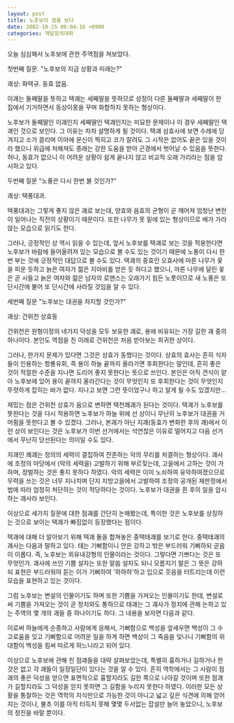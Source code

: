 ```yaml
---
layout: post
title: 노후보의 점을 보다
date: 2002-10-25 06:04:16 +0900
categories: 깨달음의대화
---
```

오늘 심심해서 노후보에 관한 주역점을 쳐보았다.
  

  
첫번째 질문. "노후보의 지금 상황과 미래는?"
  
괘상: 화택규. 동효 없음.
  

  
이괘는 둘째딸을 뜻하고 택괘는 세째딸을 뜻하므로 성정이 다른 둘째딸과 세째딸이 한 집에서 기거하면서 동상이몽을 꾸며 화합하지 못하는 형상이다.
  

  
노후보가 둘째딸인 이괘인지 세째딸인 택괘인지는 미묘한 문제이나 이 경우 세째딸인 택괘인 것으로 보인다. 그 이유는 차차 설명하게 될 것이다. 택괘 삼효사에 보면 수레에 당겨지고 소가 끌리며 이마에 문신이 찍히고 코가 잘려도 그 시작은 없어도 끝은 있을 것이라 했으니 위급에 처해져도 종래는 강한 도움을 받아 곤경에서 벗어날 수 있음을 뜻한다. 허나, 동효가 없으니 이 어려운 상황이 쉽게 끝나지 않고 비교적 오래 가리라는 점을 암시하고 있다.
  

  

  
두번째 질문 "노풍은 다시 한번 불 것인가?"
  
괘상: 택풍대과.
  

  
택풍대과는 그렇게 좋지 않은 괘로 보는데, 양효와 음효의 균형이 곧 깨어져 엄청난 변란이 일어나는 직전의 상황이기 때문이다. 또한 나무가 못 밑에 있는 형상이므로 배가 가라앉는 모습으로 읽기도 한다.
  

  
그러나, 긍정적인 상 역시 읽을 수 있는데, 앞서 노후보를 택괘로 보는 것을 적용한다면 노후보가 바람에 들어올려져 있는 모습으로 볼 수도 있는 것이기 때문에 노풍이 다시 한번 부는 것에 긍정적인 대답으로 볼 수도 있다. 택괘의 중효인 오효사에 마른 나무가 꽃을 피운 듯하고 늙은 여자가 젊은 지아비를 얻은 듯 하다고 했으니, 마른 나무에 달린 꽃은 곧 시들고 늙은 여자와 젊은 남자의 로맨스는 오래가기 힘든 노릇이므로 새 노풍은 또 단시간에 불어 또 단시간에 사라질 것임을 알 수 있다.
  

  

  
세번째 질문 "노후보는 대권을 차지할 것인가?"
  
괘상: 건위천 상효동
  

  
건위천은 원형이정의 네가지 덕성을 모두 보유한 괘로, 용에 비유되는 가장 길한 괘 중의 하나이다. 본인도 역점을 친 이래로 건위천은 처음 받아보는 희귀한 상이다.
  

  
그러나, 한가지 문제가 있다면 그것은 상효가 동했다는 것이다. 상효의 효사는 흔히 식자들이 인용하는 항룡유회, 즉 용이 하늘 끝까지 올라가면 후회한다는 말인데, 흔히 좋은 것이 적절한 수준을 지나면 도리어 좋지 못한다는 뜻으로 쓰인다. 본인은 아직 견식이 얕아 노후보에 있어 용이 끝까지 올라간다는 것이 무엇인지 또 후회한다는 것이 무엇인지 뚜렷하게 잡히는 바가 없다. 지나고 보면 그런 뜻이었구나 하고 알게 될 수도 있겠지만...
  

  
재밌는 점은 건위천 상효가 음으로 변하면 택천쾌괘가 된다는 것이다. 택괘가 노후보를 뜻한다는 것을 다시 적용하면 노후보가 하늘 위에 선 상이니 무난히 노후보가 대권을 거머쥠을 뜻한다고 볼 수 있겠다. 그러나, 본괘가 아닌 지괘(동효가 변화한 후의 괘)에서 이런 상이 보인다는 것은 노후보가 이번 선거에서는 석연찮은 이유로 떨어지고 다음 선거에서 무난히 당선된다는 의미일 수도 있다.
  

  
지괘인 쾌괘는 정의의 세력이 결집하여 잔존하는 악의 무리를 처결하는 형상이다. 괘사에 조정의 마당에서 (악의 세력을) 고발하기 위해 부르짖는데, 고을에서 고하는 것이 가하며, 정벌하는 것은 좋지 못하다 하였다. 악의 세력은 이미 노쇠하여 유악하여졌으므로 무력을 쓰는 것은 너무 지나치며 단지 지방고을에서 고발하여 조정의 공개된 재판정에서 법에 따라 엄정히 처단하는 것이 적당하다는 것이다. 노후보가 대권을 쥔 후의 일을 암시하는 괘사라 보인다.
  

  

  

  
이상으로 세가지 질문에 대한 점괘를 간단히 논해봤는데, 특이한 것은 노후보를 상징하는 것으로 보이는 택괘가 빠짐없이 등장했다는 점이다.
  

  
택괘에 대해 더 알아보기 위해 택괘 둘을 합쳐놓은 중택태괘를 보기로 한다. 중택태괘의 괘사는 다음과 말하고 있다. 태는 기뻐함이니 안은 강하고 밖은 부드러워 기뻐하되 곧음이 이롭다. 즉, 노후보는 외유내강형의 인물이라는 것이다. 그렇다면 기쁘다는 것은 또 무엇인가. 괘사에 쓰인 기쁨 설자는 또한 말씀 설자도 되니 모름지기 말은 그 뜻은 강하되 표현은 부드러워야 듣는 이가 기뻐하여 '하하하'하고 입으로 웃음을 터트리는데 이런 모습을 표현하고 있는 것이다.
  

  
그럼 노후보는 변설의 인물이기도 하며 또한 기쁨을 가져오는 인물이기도 한데, 변설로써 기쁨을 가져오는 것이 곧 정치와도 통하므로 태괘는 그 괘사가 정치에 관해 논하고 있는 주역의 몇 개의 괘들 중 하나이기도 하다. 그 내용을 보자면 다음과 같다.
  

  
이로써 하늘에게 순종하고 사람에게 응해서, 기뻐함으로 백성을 앞세우면 백성이 그 수고로움을 잊고 기뻐함으로 어려운 일을 하게 하면 백성이 그 죽음을 잊나니 기뻐함의 위대함이 백성을 힘써 따르게 하느니라고 되어 있다.
  

  
이상으로 노후보에 관해 친 점괘들을 대략 살펴보았는데, 특별히 흉하거나 길하거나 한 것은 없고 각 괘들이 일장일단이 있다는 것을 알 수 있다. 흔히 역학에서는 그 사람이 점괘의 좋은 덕성을 얻으면 표면적으로 흉할지라도 길한 쪽으로 나아갈 것이며 또한 점괘가 길할지라도 그 덕성을 얻지 못하면 그 길함을 누리지 못한다 하였다. 이러한 모든 상황을 통찰하는 것은 역학의 지식만으로 가능한 것이 아니고 넓고 깊은 식견에 의해 얻어지는 것이나, 불초 이를 아직 터득치 못해 몇몇 두서없는 잡설만 늘어 놓았으니, 노후보의 정진을 바랄 뿐이다.